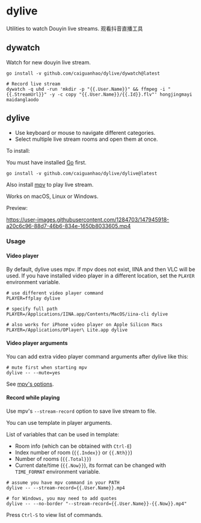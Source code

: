 # dylive

Utilities to watch Douyin live streams. 观看抖音直播工具

## dywatch

Watch for new douyin live stream.

```
go install -v github.com/caiguanhao/dylive/dywatch@latest
```

```
# Record live stream
dywatch -q uhd -run 'mkdir -p "{{.User.Name}}" && ffmpeg -i "{{.StreamUrl}}" -y -c copy "{{.User.Name}}/{{.Id}}.flv"' hongjingmayi maidanglaodo
```

## dylive

- Use keyboard or mouse to navigate different categories.
- Select multiple live stream rooms and open them at once.

To install:

You must have installed [Go](https://go.dev/dl/) first.

```
go install -v github.com/caiguanhao/dylive/dylive@latest
```

Also install [mpv](https://mpv.io/installation/) to play live stream.

Works on macOS, Linux or Windows.

Preview:

https://user-images.githubusercontent.com/1284703/147945918-a20c6c96-88d7-46b6-834e-1650b8033605.mp4

### Usage

#### Video player

By default, dylive uses mpv. If mpv does not exist, IINA and then VLC will be
used. If you have installed video player in a different location, set the
`PLAYER` environment variable.

```
# use different video player command
PLAYER=ffplay dylive

# specify full path
PLAYER=/Applications/IINA.app/Contents/MacOS/iina-cli dylive

# also works for iPhone video player on Apple Silicon Macs
PLAYER=/Applications/OPlayer\ Lite.app dylive
```

#### Video player arguments

You can add extra video player command arguments after dylive like this:

```
# mute first when starting mpv
dylive -- --mute=yes
```

See [mpv's options](https://mpv.io/manual/master/#options).

#### Record while playing

Use mpv's `--stream-record` option to save live stream to file.

You can use template in player arguments.

List of variables that can be used in template:
- Room info (which can be obtained with `Ctrl-E`)
- Index number of room (`{{.Index}}` or `{{.Nth}}`)
- Number of rooms (`{{.Total}}`)
- Current date/time (`{{.Now}}`), its format can be changed with `TIME_FORMAT` environment variable.

```
# assume you have mpv command in your PATH
dylive -- --stream-record={{.User.Name}}.mp4

# for Windows, you may need to add quotes
dylive -- --no-border "--stream-record={{.User.Name}}-{{.Now}}.mp4"
```

Press `Ctrl-S` to view list of commands.

